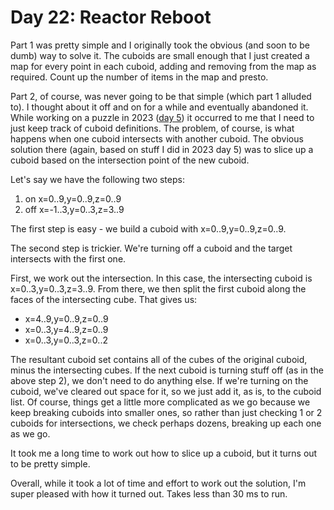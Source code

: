# Day 22: Reactor Reboot

Part 1 was pretty simple and I originally took the obvious (and soon to be dumb) way to solve it. The cuboids are small enough that I just created a map for every point in each cuboid, adding and removing from the map as required. Count up the number of items in the map and presto.

Part 2, of course, was never going to be that simple (which part 1 alluded to). I thought about it off and on for a while and eventually abandoned it. While working on a puzzle in 2023 ([day 5](https://adventofcode.com/2023/day/5)) it occurred to me that I need to just keep track of cuboid definitions. The problem, of course, is what happens when one cuboid intersects with another cuboid. The obvious solution there (again, based on stuff I did in 2023 day 5) was to slice up a cuboid based on the intersection point of the new cuboid.

Let's say we have the following two steps:
1. on x=0..9,y=0..9,z=0..9
1. off x=-1..3,y=0..3,z=3..9

The first step is easy - we build a cuboid with x=0..9,y=0..9,z=0..9.

The second step is trickier. We're turning off a cuboid and the target intersects with the first one.

First, we work out the intersection. In this case, the intersecting cuboid is x=0..3,y=0..3,z=3..9. From there, we then split the first cuboid along the faces of the intersecting cube. That gives us:
* x=4..9,y=0..9,z=0..9
* x=0..3,y=4..9,z=0..9
* x=0..3,y=0..3,z=0..2

The resultant cuboid set contains all of the cubes of the original cuboid, minus the intersecting cubes. If the next cuboid is turning stuff off (as in the above step 2), we don't need to do anything else. If we're turning on the cuboid, we've cleared out space for it, so we just add it, as is, to the cuboid list. Of course, things get a little more complicated as we go because we keep breaking cuboids into smaller ones, so rather than just checking 1 or 2 cuboids for intersections, we check perhaps dozens, breaking up each one as we go.

It took me a long time to work out how to slice up a cuboid, but it turns out to be pretty simple.

Overall, while it took a lot of time and effort to work out the solution, I'm super pleased with how it turned out. Takes less than 30 ms to run.
